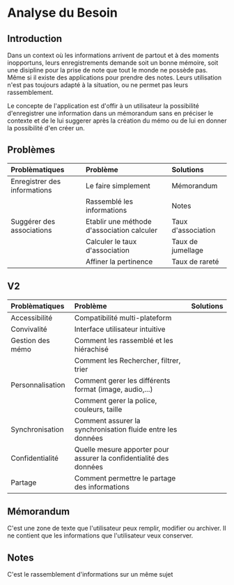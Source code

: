 # Analyse du Besoin

## Introduction
Dans un context où les informations arrivent de partout et à des moments inopportuns, leurs enregistrements demande soit un bonne mémoire, soit une disipline pour la prise de note que tout le monde ne possède pas. Même si il existe des applications pour prendre des notes. Leurs utilisation n'est pas toujours adapté à la situation, ou ne permet pas leurs rassemblement.

Le concepte de l'application est d'offir à un utilisateur la possibilité d'enregistrer une information dans un mémorandum sans en préciser le contexte et de le lui suggerer après la création du mémo ou de lui en donner la possibilité d'en créer un.

## Problèmes

|Problèmatiques                     |Problème                                           |Solutions          |
|:----------------------------------|:--------------------------------------------------|:------------------|
|Enregistrer des informations       |Le faire simplement                                | Mémorandum        |
|                                   |Rassemblé les informations                         | Notes             |
|Suggérer des associations          |Etablir une méthode d'association calculer         | Taux d'association|
|                                   |Calculer le taux d'association                     | Taux de jumellage |
|                                   |Affiner la pertinence                              | Taux de rareté    |

## V2
|Problèmatiques                     |Problème                                           |Solutions          |
|:----------------------------------|:--------------------------------------------------|:------------------|
|Accessibilité                      |Compatibilité multi-plateform                      ||
|Convivalité                        |Interface utilisateur intuitive                    ||
|Gestion des mémo                   |Comment les rassemblé et les hiérachisé            ||
|                                   |Comment les Rechercher, filtrer, trier             ||
|Personnalisation                   |Comment gerer les différents format (image, audio,...) ||
|                                   |Comment gerer la police, couleurs, taille          ||
|Synchronisation                    |Comment assurer la synchronisation fluide entre les données||
|Confidentialité                    |Quelle mesure apporter pour assurer la confidentialité des données ||
|Partage                            |Comment permettre le partage des informations ||
## Mémorandum
C'est une zone de texte que l'utilisateur peux remplir, modifier ou archiver. Il ne contient que les informations que l'utilisateur veux conserver.

## Notes
C'est le rassemblement d'informations sur un même sujet
